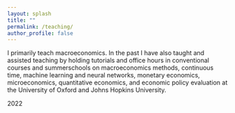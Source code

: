 ```yaml
---
layout: splash
title: ""
permalink: /teaching/
author_profile: false
---
```


I primarily teach macroeconomics. In the past I have also taught and assisted teaching by holding tutorials and office hours in conventional courses and summerschools on macroeconomics methods, continuous time, machine learning and neural networks, monetary economics, microeconomics, quantitative economics, and economic policy evaluation at the University of Oxford and Johns Hopkins University. 

2022


<br />
<br />
<br />
<br />
<br />
<br />
<br />
<br />
<br />
<br />
<br />
<br />
<br />
<br />
<br />
<br />
<br />
<br />
<br />
<br />
<br />
<br />
<br />
<br />
<br />
<br />
<br />
<br />


<!--
{% include base_path %}

{% for post in site.teaching reversed %}
  {% include archive-single.html %}
{% endfor %}
-->